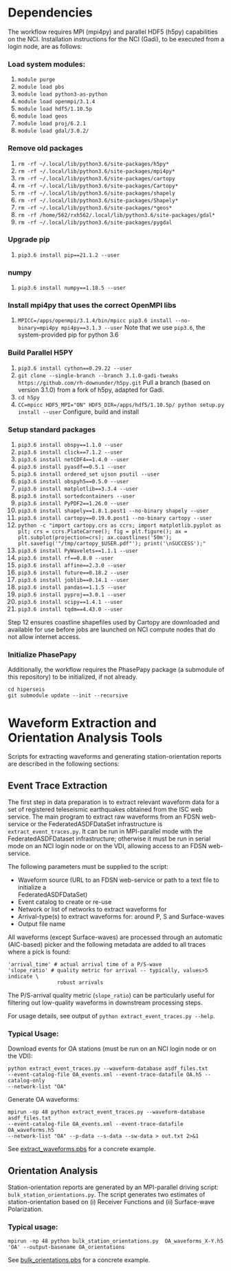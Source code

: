 # Dependencies
The workflow requires MPI (mpi4py) and parallel HDF5 (h5py) capabilities on the NCI.
Installation instructions for the NCI (Gadi), to be executed from a login node, are as follows:

### Load system modules:
  1. `module purge`
  2. `module load pbs` 
  3. `module load python3-as-python`
  4. `module load openmpi/3.1.4`
  5. `module load hdf5/1.10.5p`
  6. `module load geos`
  7. `module load proj/6.2.1`
  8. `module load gdal/3.0.2/`

### Remove old packages
1. `rm -rf ~/.local/lib/python3.6/site-packages/h5py*`
2. `rm -rf ~/.local/lib/python3.6/site-packages/mpi4py*`
3. `rm -rf ~/.local/lib/python3.6/site-packages/cartopy`
4. `rm -rf ~/.local/lib/python3.6/site-packages/Cartopy*`
5. `rm -rf ~/.local/lib/python3.6/site-packages/shapely`
6. `rm -rf ~/.local/lib/python3.6/site-packages/Shapely*`
7. `rm -rf ~/.local/lib/python3.6/site-packages/*geos*`
8. `rm -rf /home/562/rxh562/.local/lib/python3.6/site-packages/gdal*`
9. `rm -rf ~/.local/lib/python3.6/site-packages/pygdal`

### Upgrade pip

 1. `pip3.6 install pip==21.1.2 --user`

### numpy

 1. `pip3.6 install numpy==1.18.5 --user`

### Install mpi4py that uses the correct OpenMPI libs

  1. `MPICC=/apps/openmpi/3.1.4/bin/mpicc pip3.6 install --no-binary=mpi4py mpi4py==3.1.3 --user` Note that we use `pip3.6`, the system-provided pip for python 3.6

### Build Parallel H5PY

1. `pip3.6 install cython==0.29.22 --user`
2. `git clone --single-branch --branch 3.1.0-gadi-tweaks https://github.com/rh-downunder/h5py.git` Pull a branch (based on version 3.1.0) from a fork of h5py, adapted for Gadi.
3. `cd h5py`
4. `CC=mpicc HDF5_MPI="ON" HDF5_DIR=/apps/hdf5/1.10.5p/ python setup.py install --user` Configure, build and install

### Setup standard packages

  1. `pip3.6 install obspy==1.1.0 --user`
  2. `pip3.6 install click==7.1.2 --user `
  3. `pip3.6 install netCDF4==1.4.0 --user`
  4. `pip3.6 install pyasdf==0.5.1 --user`
  5. `pip3.6 install ordered_set ujson psutil --user`
  6. `pip3.6 install obspyh5==0.5.0 --user`  
  7. `pip3.6 install matplotlib==3.3.4 --user`
  8. `pip3.6 install sortedcontainers --user`
  9. `pip3.6 install PyPDF2==1.26.0 --user`
  10. `pip3.6 install shapely==1.8.1.post1 --no-binary shapely --user`
  11. `pip3.6 install cartopy==0.19.0.post1 --no-binary cartopy --user`
  12. `python -c "import cartopy.crs as ccrs; import matplotlib.pyplot as plt; crs = ccrs.PlateCarree(); fig = plt.figure(); ax = plt.subplot(projection=crs); ax.coastlines('50m'); plt.savefig('"/tmp/cartopy_$USER.pdf"'); print('\nSUCCESS');"`  
  13. `pip3.6 install PyWavelets==1.1.1 --user`
  14. `pip3.6 install rf==0.8.0 --user`
  15. `pip3.6 install affine==2.3.0 --user`
  16. `pip3.6 install future==0.18.2 --user`
  17. `pip3.6 install joblib==0.14.1 --user`
  18. `pip3.6 install pandas==1.1.5 --user`
  19. `pip3.6 install pyproj==3.0.1 --user`
  20. `pip3.6 install scipy==1.4.1 --user`
  21. `pip3.6 install tqdm==4.43.0 --user`

Step 12 ensures coastline shapefiles used by Cartopy are downloaded and available for use before 
jobs are launched on NCI compute nodes that do not allow internet access.

### Initialize PhasePapy
Additionally, the workflow requires the PhasePapy package (a submodule of this repository) to be
initialized, if not already.
```
cd hiperseis
git submodule update --init --recursive
```

# Waveform Extraction and Orientation Analysis Tools

Scripts for extracting waveforms and generating station-orientation reports are 
described in the following sections:

## Event Trace Extraction

The first step in data preparation is to extract relevant waveform data for a set of 
registered teleseismic earthquakes obtained from the ISC web service.
The main program to extract raw waveforms from an FDSN web-service or the 
FederatedASDFDataSet infrastructure is `extract_event_traces.py`. It can be run in 
MPI-parallel mode with the FederatedASDFDataset infrastructure; otherwise it must be 
run in serial mode on an NCI login node or on the VDI, allowing access to an 
FDSN web-service.

The following parameters must be supplied to the script:

 - Waveform source (URL to an FDSN web-service or path to a text file to initialize a \
   FederatedASDFDataSet)
 - Event catalog to create or re-use
 - Network or list of networks to extract waveforms for
 - Arrival-type(s) to extract waveforms for: around P, S and Surface-waves
 - Output file name

All waveforms (except Surface-waves) are processed through an automatic (AIC-based) 
picker and the following metadata are added to all traces where a pick is found:

```
'arrival_time' # actual arrival time of a P/S-wave
'slope_ratio' # quality metric for arrival -- typically, values>5 indicate \
                robust arrivals
```
The P/S-arrival quality metric (`slope_ratio`) can be particularly useful for 
filtering out low-quality waveforms in downstream processing steps.

For usage details, see output of `python extract_event_traces.py --help`.

### Typical Usage:

Download events for OA stations (must be run on an NCI login node or on the VDI):
```
python extract_event_traces.py --waveform-database asdf_files.txt 
--event-catalog-file OA_events.xml --event-trace-datafile OA.h5 --catalog-only 
--network-list "OA"
```

Generate OA waveforms:
```
mpirun -np 48 python extract_event_traces.py --waveform-database asdf_files.txt 
--event-catalog-file OA_events.xml --event-trace-datafile OA_waveforms.h5 
--network-list "OA" --p-data --s-data --sw-data > out.txt 2>&1
```
See [extract_waveforms.pbs](pbs/extract_waveforms.pbs) for a concrete example.
## Orientation Analysis

Station-orientation reports are generated by an MPI-parallel driving script: 
`bulk_station_orientations.py`. The script generates two estimates of station-orientation 
based on (i) Receiver Functions and (ii) Surface-wave Polarization.

### Typical usage:
`mpirun -np 48 python bulk_station_orientations.py 
OA_waveforms_X-Y.h5 'OA' --output-basename OA_orientations`

See [bulk_orientations.pbs](pbs/bulk_orientations.pbs) for a concrete example.
